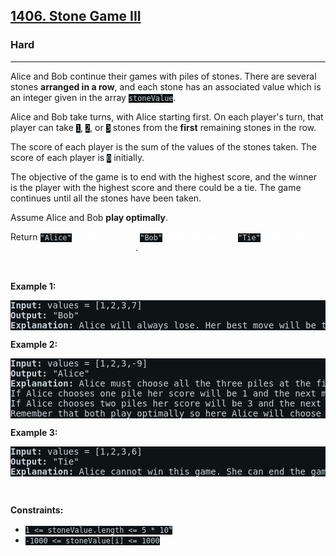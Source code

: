 <h2><a href="https://leetcode.com/problems/stone-game-iii/">1406. Stone Game III</a></h2><h3>Hard</h3><hr><div><p>Alice and Bob continue their games with piles of stones. There are several stones <strong>arranged in a row</strong>, and each stone has an associated value which is an integer given in the array <code style="background-color: rgb(14, 19, 22) !important; color: rgb(201, 212, 218) !important;">stoneValue</code>.</p>

<p>Alice and Bob take turns, with Alice starting first. On each player's turn, that player can take <code style="background-color: rgb(14, 19, 22) !important; color: rgb(201, 212, 218) !important;">1</code>, <code style="background-color: rgb(14, 19, 22) !important; color: rgb(201, 212, 218) !important;">2</code>, or <code style="background-color: rgb(14, 19, 22) !important; color: rgb(201, 212, 218) !important;">3</code> stones from the <strong>first</strong> remaining stones in the row.</p>

<p>The score of each player is the sum of the values of the stones taken. The score of each player is <code style="background-color: rgb(14, 19, 22) !important; color: rgb(201, 212, 218) !important;">0</code> initially.</p>

<p>The objective of the game is to end with the highest score, and the winner is the player with the highest score and there could be a tie. The game continues until all the stones have been taken.</p>

<p>Assume Alice and Bob <strong>play optimally</strong>.</p>

<p>Return <code style="background-color: rgb(14, 19, 22) !important; color: rgb(201, 212, 218) !important;">"Alice"</code><em style="color: rgb(255, 255, 255) !important;"> if Alice will win, </em><code style="background-color: rgb(14, 19, 22) !important; color: rgb(201, 212, 218) !important;">"Bob"</code><em style="color: rgb(255, 255, 255) !important;"> if Bob will win, or </em><code style="background-color: rgb(14, 19, 22) !important; color: rgb(201, 212, 218) !important;">"Tie"</code><em style="color: rgb(255, 255, 255) !important;"> if they will end the game with the same score</em>.</p>

<p>&nbsp;</p>
<p><strong>Example 1:</strong></p>

<pre style="background-color: rgb(14, 19, 22) !important; color: rgb(200, 212, 218) !important;"><strong>Input:</strong> values = [1,2,3,7]
<strong>Output:</strong> "Bob"
<strong>Explanation:</strong> Alice will always lose. Her best move will be to take three piles and the score become 6. Now the score of Bob is 7 and Bob wins.
</pre>

<p><strong>Example 2:</strong></p>

<pre style="background-color: rgb(14, 19, 22) !important; color: rgb(200, 212, 218) !important;"><strong>Input:</strong> values = [1,2,3,-9]
<strong>Output:</strong> "Alice"
<strong>Explanation:</strong> Alice must choose all the three piles at the first move to win and leave Bob with negative score.
If Alice chooses one pile her score will be 1 and the next move Bob's score becomes 5. In the next move, Alice will take the pile with value = -9 and lose.
If Alice chooses two piles her score will be 3 and the next move Bob's score becomes 3. In the next move, Alice will take the pile with value = -9 and also lose.
Remember that both play optimally so here Alice will choose the scenario that makes her win.
</pre>

<p><strong>Example 3:</strong></p>

<pre style="background-color: rgb(14, 19, 22) !important; color: rgb(200, 212, 218) !important;"><strong>Input:</strong> values = [1,2,3,6]
<strong>Output:</strong> "Tie"
<strong>Explanation:</strong> Alice cannot win this game. She can end the game in a draw if she decided to choose all the first three piles, otherwise she will lose.
</pre>

<p>&nbsp;</p>
<p><strong>Constraints:</strong></p>

<ul>
	<li><code style="background-color: rgb(14, 19, 22) !important; color: rgb(201, 212, 218) !important;">1 &lt;= stoneValue.length &lt;= 5 * 10<sup>4</sup></code></li>
	<li><code style="background-color: rgb(14, 19, 22) !important; color: rgb(201, 212, 218) !important;">-1000 &lt;= stoneValue[i] &lt;= 1000</code></li>
</ul>
</div>